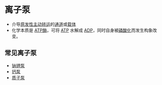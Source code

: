 # 离子泵

- 介导[原发性主动转运](原发性主动转运.md)的[通道](通道.md)或[载体](载体.md)
- 化学本质是 [ATP酶](ATP酶.md)，可将 [ATP](ATP.md) 水解成 [ADP](ADP.md)，同时自身被[磷酸化](磷酸化.md)而发生构象改变。

## 常见离子泵

- [钠钾泵](钠钾泵.md)
- [钙泵](钙泵.md)
- [质子泵](质子泵.md)
